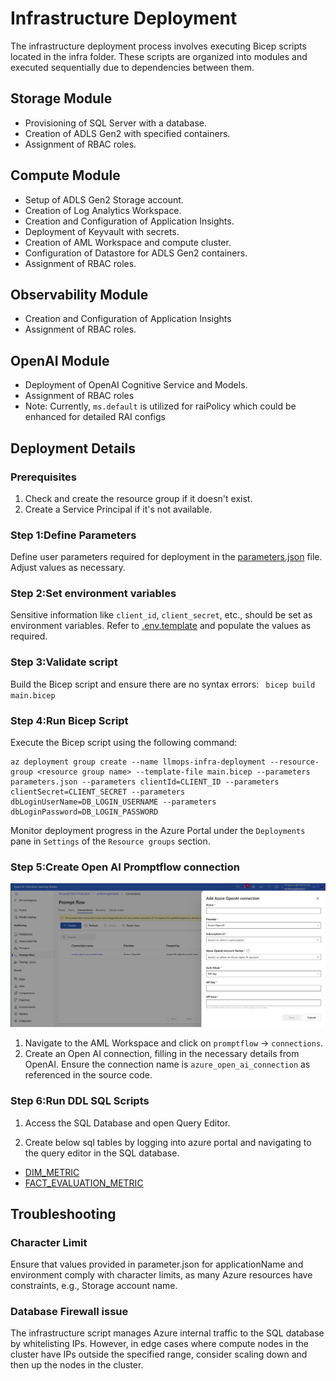 # Infrastructure Deployment

The infrastructure deployment process involves executing Bicep scripts located in the infra folder. These scripts are organized into modules and executed sequentially due to dependencies between them.

## Storage Module
- Provisioning of SQL Server with a database.
- Creation of ADLS Gen2 with specified containers.
- Assignment of RBAC roles.
## Compute Module
- Setup of ADLS Gen2 Storage account.
- Creation of Log Analytics Workspace.
- Creation and Configuration of Application Insights.
- Deployment of Keyvault with secrets.
- Creation of AML Workspace and compute cluster.
- Configuration of Datastore for ADLS Gen2 containers.
- Assignment of RBAC roles.
## Observability Module
- Creation and Configuration of Application Insights
- Assignment of RBAC roles.
## OpenAI Module
- Deployment of OpenAI Cognitive Service and Models.
- Assignment of RBAC roles
- Note: Currently, `ms.default` is utilized for raiPolicy which could be enhanced for detailed RAI configs 

## Deployment Details

### Prerequisites
1. Check and create the resource group if it doesn't exist.
2. Create a Service Principal if it's not available.



### Step 1:Define Parameters
Define user parameters required for deployment in the [parameters.json](../infra/parameters.json) file. Adjust values as necessary.

### Step 2:Set environment variables
Sensitive information like `client_id`, `client_secret`, etc., should be set as environment variables. Refer to [.env.template](../infra/modules/env.template) and populate the values as required.

### Step 3:Validate script
Build the Bicep script and ensure there are no syntax errors:
` bicep build main.bicep`

### Step 4:Run Bicep Script
Execute the Bicep script using the following command:
``` 
az deployment group create --name llmops-infra-deployment --resource-group <resource group name> --template-file main.bicep --parameters parameters.json --parameters clientId=CLIENT_ID --parameters clientSecret=CLIENT_SECRET --parameters dbLoginUserName=DB_LOGIN_USERNAME --parameters dbLoginPassword=DB_LOGIN_PASSWORD 
```
Monitor deployment progress in the Azure Portal under the `Deployments` pane in `Settings` of the `Resource groups` section.

### Step 5:Create Open AI Promptflow connection
![Promptflow Connection](../docs/images/promptflow_connection.png)
1. Navigate to the AML Workspace and click on `promptflow` -> `connections`.
2. Create an Open AI connection, filling in the necessary details from OpenAI.
Ensure the connection name is `azure_open_ai_connection` as referenced in the source code.

### Step 6:Run DDL SQL Scripts
1. Access the SQL Database and open Query Editor.

2. Create below sql tables by logging into azure portal and navigating to the query editor in the SQL database.
- [DIM_METRIC](azuresql/DIM_METRIC.sql)
- [FACT_EVALUATION_METRIC](azuresql/FACT_EVALUATION_METRIC.sql)

## Troubleshooting

### Character Limit
Ensure that values provided in parameter.json for applicationName and environment comply with character limits, as many Azure resources have constraints, e.g., Storage account name.

### Database Firewall issue
The infrastructure script manages Azure internal traffic to the SQL database by whitelisting IPs. However, in edge cases where compute nodes in the cluster have IPs outside the specified range, consider scaling down and then up the nodes in the cluster.
